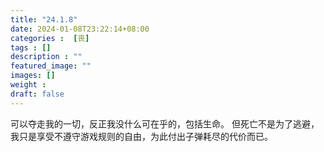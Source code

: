 ```yaml
---
title: "24.1.8"
date: 2024-01-08T23:22:14+08:00
categories :  [丧]
tags : []
description : ""
featured_image: ""
images: []
weight : 
draft: false
---
```

<!--more-->
可以夺走我的一切，反正我没什么可在乎的，包括生命。
但死亡不是为了逃避，我只是享受不遵守游戏规则的自由，为此付出子弹耗尽的代价而已。